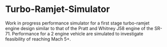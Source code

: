 # Turbo-Ramjet-Simulator

Work in progress performance simulator for a first stage turbo-ramjet engine design similar to that of the Pratt and Whitney J58 engine of the SR-71. Performance for a 2 engine vehicle are simulated to investigate feasibility of reaching Mach 5+.
